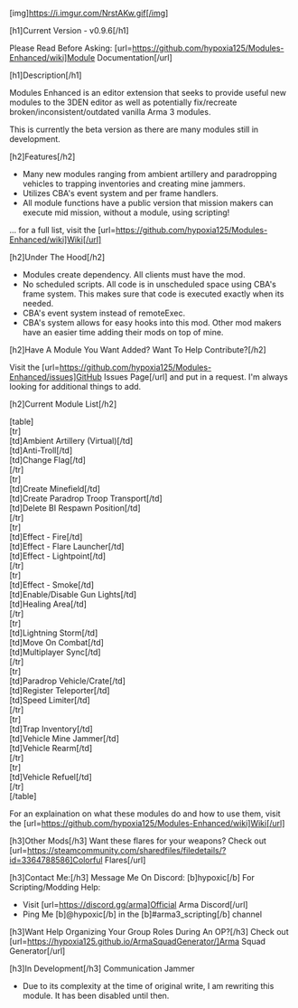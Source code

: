 [img]https://i.imgur.com/NrstAKw.gif[/img]

[h1]Current Version - v0.9.6[/h1]

Please Read Before Asking: [url=https://github.com/hypoxia125/Modules-Enhanced/wiki]Module Documentation[/url]

[h1]Description[/h1]

Modules Enhanced is an editor extension that seeks to provide useful new modules to the 3DEN editor as well as potentially fix/recreate broken/inconsistent/outdated vanilla Arma 3 modules.

This is currently the beta version as there are many modules still in development.

[h2]Features[/h2]
- Many new modules ranging from ambient artillery and paradropping vehicles to trapping inventories and creating mine jammers.
- Utilizes CBA's event system and per frame handlers.
- All module functions have a public version that mission makers can execute mid mission, without a module, using scripting!

... for a full list, visit the [url=https://github.com/hypoxia125/Modules-Enhanced/wiki]Wiki[/url]

[h2]Under The Hood[/h2]
- Modules create dependency. All clients must have the mod.
- No scheduled scripts. All code is in unscheduled space using CBA's frame system. This makes sure that code is executed exactly when its needed.
- CBA's event system instead of remoteExec.
- CBA's system allows for easy hooks into this mod. Other mod makers have an easier time adding their mods on top of mine.

[h2]Have A Module You Want Added? Want To Help Contribute?[/h2]

Visit the [url=https://github.com/hypoxia125/Modules-Enhanced/issues]GitHub Issues Page[/url] and put in a request. I'm always looking for additional things to add.

[h2]Current Module List[/h2]

[table]  
    [tr]  
        [td]Ambient Artillery (Virtual)[/td]  
        [td]Anti-Troll[/td]  
        [td]Change Flag[/td]  
    [/tr]  
    [tr]  
        [td]Create Minefield[/td]  
        [td]Create Paradrop Troop Transport[/td]  
        [td]Delete BI Respawn Position[/td]  
    [/tr]  
    [tr]  
        [td]Effect - Fire[/td]  
        [td]Effect - Flare Launcher[/td]  
        [td]Effect - Lightpoint[/td]  
    [/tr]  
    [tr]  
        [td]Effect - Smoke[/td]  
        [td]Enable/Disable Gun Lights[/td]  
        [td]Healing Area[/td]  
    [/tr]  
    [tr]  
        [td]Lightning Storm[/td]  
        [td]Move On Combat[/td]  
        [td]Multiplayer Sync[/td]  
    [/tr]  
    [tr]  
        [td]Paradrop Vehicle/Crate[/td]  
        [td]Register Teleporter[/td]  
        [td]Speed Limiter[/td]  
    [/tr]  
    [tr]  
        [td]Trap Inventory[/td]  
        [td]Vehicle Mine Jammer[/td]  
        [td]Vehicle Rearm[/td]  
    [/tr]  
    [tr]  
        [td]Vehicle Refuel[/td]  
    [/tr]  
[/table]

For an explaination on what these modules do and how to use them, visit the [url=https://github.com/hypoxia125/Modules-Enhanced/wiki]Wiki[/url]

[h3]Other Mods[/h3]
Want these flares for your weapons? Check out [url=https://steamcommunity.com/sharedfiles/filedetails/?id=3364788586]Colorful Flares[/url]

[h3]Contact Me:[/h3]
Message Me On Discord: [b]hypoxic[/b]
For Scripting/Modding Help:
- Visit [url=https://discord.gg/arma]Official Arma Discord[/url]
- Ping Me [b]@hypoxic[/b] in the [b]#arma3_scripting[/b] channel

[h3]Want Help Organizing Your Group Roles During An OP?[/h3]
Check out [url=https://hypoxia125.github.io/ArmaSquadGenerator/]Arma Squad Generator[/url]

[h3]In Development[/h3]
Communication Jammer
- Due to its complexity at the time of original write, I am rewriting this module. It has been disabled until then.